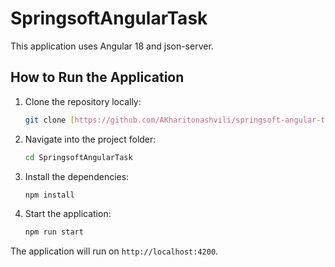 
# SpringsoftAngularTask

This application uses Angular 18 and json-server.

## How to Run the Application

1. Clone the repository locally:
   ```bash
   git clone [https://github.com/AKharitonashvili/springsoft-angular-task/tree/main](https://github.com/AKharitonashvili/springsoft-angular-task.git)
   ```

2. Navigate into the project folder:
   ```bash
   cd SpringsoftAngularTask
   ```

3. Install the dependencies:
   ```bash
   npm install
   ```

4. Start the application:
   ```bash
   npm run start
   ```

The application will run on `http://localhost:4200`.
